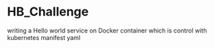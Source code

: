 # HB_Challenge
writing a Hello world service on Docker container which is control with kubernetes manifest yaml
